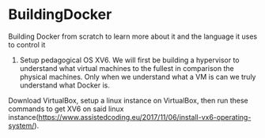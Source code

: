 # BuildingDocker
Building Docker from scratch to learn more about it and the language it uses to control it


1. Setup pedagogical OS XV6. We will first be building a hypervisor to understand what virtual machines to the fullest in comparison the physical machines.
Only when we understand what a VM is can we truly understand what Docker is.

Download VirtualBox, setup a linux instance on VirtualBox, then run these commands to get XV6 on said linux instance(https://www.assistedcoding.eu/2017/11/06/install-vx6-operating-system/).


